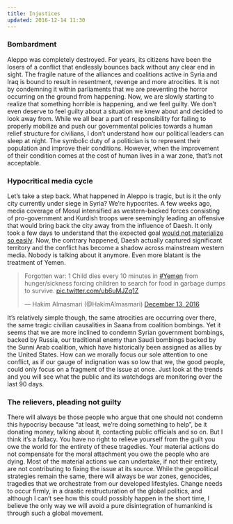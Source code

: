 ```yaml
---
title: Injustices
updated: 2016-12-14 11:30
---
```


### Bombardment
Aleppo was completely destroyed. For years, its citizens have been the losers of a conflict that endlessly bounces back without any clear end in sight. The fragile nature of the alliances and coalitions active in Syria and Iraq is bound to result in resentment, revenge and more atrocities. It is not by condemning it within parliaments that we are preventing the horror occurring on the ground from happening. Now, we are slowly starting to realize that something horrible is happening, and we feel guilty. We don’t even deserve to feel guilty about a situation we knew about and decided to look away from. While we all bear a part of responsibility for failing to properly mobilize and push our governmental policies towards a human relief structure for civilians, I don’t understand how our political leaders can sleep at night. The symbolic duty of a politician is to represent their population and improve their conditions. However, when the improvement of their condition comes at the cost of human lives in a war zone, that’s not acceptable.

### Hypocritical media cycle
<script type="text/javascript" src="https://ssl.gstatic.com/trends_nrtr/1015_RC10/embed_loader.js"></script> <script type="text/javascript"> trends.embed.renderExploreWidget("TIMESERIES", {"comparisonItem":[{"keyword":"/m/0fyc5","geo":"","time":"2016-09-01 2017-01-01"},{"keyword":"/m/01505k","geo":"","time":"2016-09-01 2017-01-01"},{"keyword":"/m/01cgxp","geo":"","time":"2016-09-01 2017-01-01"}],"category":0,"property":""}, {"exploreQuery":"date=2016-09-01%202017-01-01&q=%2Fm%2F0fyc5,%2Fm%2F01505k,%2Fm%2F01cgxp","guestPath":"https://trends.google.com:443/trends/embed/"}); </script> 
Let’s take a step back. What happened in Aleppo is tragic, but is it the only city currently under siege in Syria? We’re hypocrites. A few weeks ago, media coverage of Mosul intensified as western-backed forces consisting of pro-government and Kurdish troops were seemingly leading an offensive that would bring back the city away from the influence of Daesh. It only took a few days to understand that the expected goal [would not materialize so easily](http://www.nytimes.com/aponline/2016/12/10/world/middleeast/ap-ml-iraq.html). Now, the contrary happened, Daesh actually captured significant territory and the conflict has become a shadow across mainstream western media. Nobody is talking about it anymore. Even more blatant is the treatment of Yemen. 
<blockquote class="twitter-tweet" data-lang="en"><p lang="en" dir="ltr">Forgotten war: 1 Child dies every 10 minutes in <a href="https://twitter.com/hashtag/Yemen?src=hash">#Yemen</a> from hunger/sickness forcing children to search for food in garbage dumps to survive. <a href="https://t.co/ub6uMJZq1Z">pic.twitter.com/ub6uMJZq1Z</a></p>&mdash; Hakim Almasmari (@HakimAlmasmari) <a href="https://twitter.com/HakimAlmasmari/status/808701221557178368">December 13, 2016</a></blockquote>
<script async src="//platform.twitter.com/widgets.js" charset="utf-8"></script>
It’s relatively simple though, the same atrocities are occurring over there, the same tragic civilian causalities in Saana from coalition bombings. Yet it seems that we are more inclined to condemn Syrian government bombings, backed by Russia, our traditional enemy than Saudi bombings backed by the Sunni Arab coalition, which have historically been assigned as allies by the United States. How can we morally focus our sole attention to one conflict, as if our gauge of indignation was so low that we, the good people, could only focus on a fragment of the issue at once. Just look at the trends and you will see what the public and its watchdogs are monitoring over the last 90 days.

### The relievers, pleading not guilty
There will always be those people who argue that one should not condemn this hypocrisy because “at least, we’re doing something to help”, be it donating money, talking about it, contacting public officials and so on. But I think it’s a fallacy. You have no right to relieve yourself from the guilt you owe the world for the entirety of these tragedies. Your material actions do not compensate for the moral attachment you owe the people who are dying. Most of the material actions we can undertake, if not their entirety, are not contributing to fixing the issue at its source. While the geopolitical strategies remain the same, there will always be war zones, genocides, tragedies that we orchestrate from our developed lifestyles. Change needs to occur firmly, in a drastic restructuration of the global politics, and although I can’t see how this could possibly happen in the short time, I believe the only way we will avoid a pure disintegration of humankind is through such a global movement.
